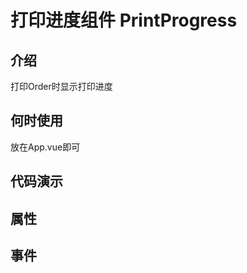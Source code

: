 # 打印进度组件 PrintProgress

## 介绍

打印Order时显示打印进度

## 何时使用

放在App.vue即可


## 代码演示


<demo src="./demos/basic.vue"></demo>

<!-- <demo src="./demos/disabled.vue"></demo> -->

## 属性



## 事件

